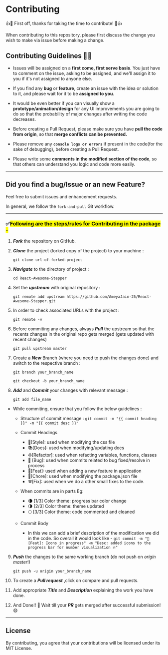 # Contributing

:+1::tada: First off, thanks for taking the time to contribute! :tada::+1:

When contributing to this repository, please first discuss the change you wish to make via issue before making a change.

## Contributing Guidelines 📌📌

- Issues will be assigned on a **first come, first serve basis**. You just have to comment on the issue, asking to be assigned, and we'll assign it to you if it's not assigned to anyone else.

- If you find any **bug** or **feature**, create an issue with the idea or solution to it, and please wait for it to be **assigned to you**.
- It would be even better if you can visually show a **prototype/animation/design** for any UI improvements you are going to do so that the probability of major changes after writing the code decreases.
- Before creating a Pull Request, please make sure you have **pull the code from origin**, so that **merge conflicts can be prevented.**
- Please remove any **`console logs or errors`** if present in the code(for the sake of debugging), before creating a Pull Request.
- Please write some **comments in the modified section of the code**, so that others can understand you logic and code more easily.

---

## Did you find a bug/Issue or an new Feature?

Feel free to submit issues and enhancement requests.

In general, we follow the `fork-and-pull` Git workflow.

---

### ✅<mark>Following are the steps/rules for Contributing in the package -</mark>

1.  _**Fork**_ the repository on GitHub.

2.  _**Clone**_ the project (forked copy of the project) to your machine :

    `git clone url-of-forked-project`

3.  _**Navigate**_ to the directory of project :

    `cd React-Awesome-Stepper`

4.  Set the _**upstream**_ with original repository :

    `git remote add upstream https://github.com/AmeyaJain-25/React-Awesome-Stepper.git`

5.  In order to check associated URLs with the project :

    `git remote -v`

6.  Before commiting any changes, always _**Pull**_ the upstream so that the recents changes in the original repo gets merged (gets updated with recent changes)

    `git pull upstream master`

7.  Create a _**New**_ Branch (where you need to push the changes done) and switch to the respective branch :

    `git branch your_branch_name`

    `git checkout -b your_branch_name`

8.  _**Add**_ and _**Commit**_ your changes with relevant message :

    `git add file_name`

- While commiting, ensure that you follow the below guidelines :

  - Structure of commit message :
    `git commit -m "{{ commit heading }}" -m "{{ commit desc }}"`

  - Commit Headings

    - 📝[Style]: used when modifying the css file
    - 📚[Docs]: used when modifying/updating docs
    - ♻️[Refactor]: used when refacting variables, functions, classes
    - 🐛 [Bug]: used when commits related to bug fixed/resolve in process
    - 🚀[Feat]: used when adding a new feature in application
    - 📝[Chore]: used when modifying the package.json file
    - ⚒️[Fix]: used when we do a other small fixes to the code.

  - When commits are in parts Eg:
    - 🌘 [1/3] Color theme: progress bar color change
    - 🌗 [2/3] Color theme: theme updated
    - 🌕 [3/3] Color theme: code commented and cleaned
  - Commit Body
    - In this we can add a brief description of the modification we did in the code. So overall it would look like -
      `git commit -m "🚀[Feat]: Icons in progress" -m "Desc: added icons to the progress bar for number visualization 🔥"`

9.  _**Push**_ the changes to the same working branch (do not push on _origin_ _master_!)

    `git push -u origin your_branch_name`

10. To create a _**Pull request**_ ,click on compare and pull requests.

11. Add appropriate _**Title**_ and _**Description**_ explaining the work you have done.

12. And Done!! 🥳 Wait till your _**PR**_ gets merged after successful submission! 😄

---

## License

By contributing, you agree that your contributions will be licensed under its MIT License.
